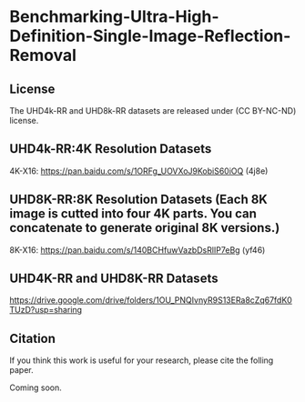 # Benchmarking-Ultra-High-Definition-Single-Image-Reflection-Removal

## License

The UHD4k-RR and UHD8k-RR datasets are released under (CC BY-NC-ND) license.

## UHD4k-RR:4K Resolution Datasets

4K-X16: https://pan.baidu.com/s/1ORFg_UOVXoJ9KobiS60iOQ (4j8e)

## UHD8K-RR:8K Resolution Datasets (Each 8K image is cutted into four 4K parts. You can concatenate to generate original 8K versions.)

8K-X16: https://pan.baidu.com/s/140BCHfuwVazbDsRlIP7eBg (yf46)

## UHD4K-RR and UHD8K-RR Datasets

https://drive.google.com/drive/folders/1OU_PNQIvnyR9S13ERa8cZq67fdK0TUzD?usp=sharing

## Citation

If you think this work is useful for your research, please cite the folling paper.

Coming soon.
